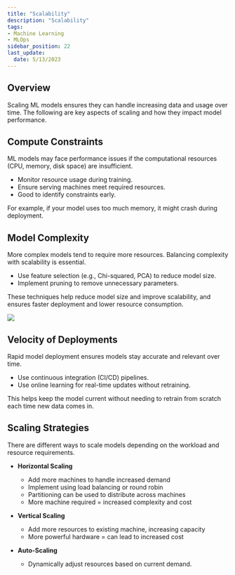 ```yaml
---
title: "Scalability"
description: "Scalability"
tags: 
- Machine Learning
- MLOps
sidebar_position: 22
last_update:
  date: 5/13/2023
---
```


## Overview

Scaling ML models ensures they can handle increasing data and usage over time. The following are key aspects of scaling and how they impact model performance.

## Compute Constraints 

ML models may face performance issues if the computational resources (CPU, memory, disk space) are insufficient.

- Monitor resource usage during training.
- Ensure serving machines meet required resources.
- Good to identify constraints early.

For example, if your model uses too much memory, it might crash during deployment. 

## Model Complexity 

More complex models tend to require more resources. Balancing complexity with scalability is essential.

- Use feature selection (e.g., Chi-squared, PCA) to reduce model size.
- Implement pruning to remove unnecessary parameters.

These techniques help reduce model size and improve scalability, and ensures faster deployment and lower resource consumption.

<div class="img-center"> 

![](/img/docs/Screenshot-2025-03-19-081441.png)

</div>


## Velocity of Deployments

Rapid model deployment ensures models stay accurate and relevant over time.

- Use continuous integration (CI/CD) pipelines.
- Use online learning for real-time updates without retraining.

This helps keep the model current without needing to retrain from scratch each time new data comes in.

## Scaling Strategies

There are different ways to scale models depending on the workload and resource requirements.

- **Horizontal Scaling**
  - Add more machines to handle increased demand
  - Implement using load balancing or round robin
  - Partitioning can be used to distribute across machines
  - More machine required = increased complexity and cost
 
- **Vertical Scaling**
  - Add more resources to existing machine, increasing capacity
  - More powerful hardware = can lead to increased cost

- **Auto-Scaling**
  - Dynamically adjust resources based on current demand.
